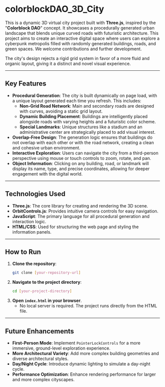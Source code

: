 # colorblockDAO_3D_City

This is a dynamic 3D virtual city project built with **Three.js**, inspired by the "**Colorblock DAO**" concept. It showcases a procedurally generated urban landscape that blends unique curved roads with futuristic architecture. This project aims to create an interactive digital space where users can explore a cyberpunk metropolis filled with randomly generated buildings, roads, and green spaces. We welcome contributions and further development.

The city's design rejects a rigid grid system in favor of a more fluid and organic layout, giving it a distinct and novel visual experience.

---

## Key Features

-   **Procedural Generation**: The city is built dynamically on page load, with a unique layout generated each time you refresh. This includes:
    -   **Non-Grid Road Network**: Main and secondary roads are designed with curves, avoiding a static grid layout.
    -   **Dynamic Building Placement**: Buildings are intelligently placed alongside roads with varying heights and a futuristic color scheme.
    -   **Special Landmarks**: Unique structures like a stadium and an administrative center are strategically placed to add visual interest.
-   **Overlap-Free Design**: The generation logic ensures that buildings do not overlap with each other or with the road network, creating a clean and cohesive urban environment.
-   **Interactive Exploration**: Users can navigate the city from a third-person perspective using mouse or touch controls to zoom, rotate, and pan.
-   **Object Information**: Clicking on any building, road, or landmark will display its name, type, and precise coordinates, allowing for deeper engagement with the digital world.

---

## Technologies Used

-   **Three.js**: The core library for creating and rendering the 3D scene.
-   **OrbitControls.js**: Provides intuitive camera controls for easy navigation.
-   **JavaScript**: The primary language for all procedural generation and interaction logic.
-   **HTML/CSS**: Used for structuring the web page and styling the information panels.

---

## How to Run

1.  **Clone the repository**:
    ```sh
    git clone [your-repository-url]
    ```
2.  **Navigate to the project directory**:
    ```sh
    cd [your-project-directory]
    ```
3.  **Open `index.html` in your browser**.
    -   No local server is required. The project runs directly from the HTML file.

---

## Future Enhancements

-   **First-Person Mode**: Implement `PointerLockControls` for a more immersive, ground-level exploration experience.
-   **More Architectural Variety**: Add more complex building geometries and diverse architectural styles.
-   **Day/Night Cycle**: Introduce dynamic lighting to simulate a day-night cycle.
-   **Performance Optimization**: Enhance rendering performance for larger and more complex cityscapes.


